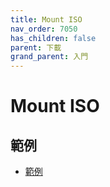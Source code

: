 ```yaml
---
title: Mount ISO
nav_order: 7050
has_children: false
parent: 下載
grand_parent: 入門
---
```




# Mount ISO


## 範例

* [範例](https://github.com/samwhelp/note-about-ubuntu/tree/gh-pages/_demo/download/iso/22.04-flavours)
